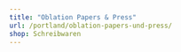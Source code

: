 ```yaml
---
title: "Oblation Papers & Press"
url: /portland/oblation-papers-und-press/
shop: Schreibwaren
---
```

